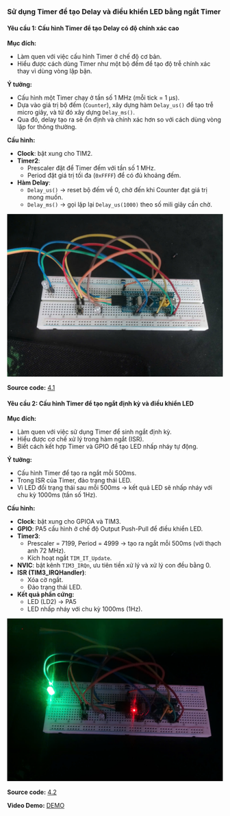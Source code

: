 ### Sử dụng Timer để tạo Delay và điều khiển LED bằng ngắt Timer  

#### Yêu cầu 1: Cấu hình Timer để tạo Delay có độ chính xác cao  

**Mục đích:**  
- Làm quen với việc cấu hình Timer ở chế độ cơ bản.  
- Hiểu được cách dùng Timer như một bộ đếm để tạo độ trễ chính xác thay vì dùng vòng lặp bận.  

**Ý tưởng:**  
- Cấu hình một Timer chạy ở tần số 1 MHz (mỗi tick = 1 µs).  
- Dựa vào giá trị bộ đếm (`Counter`), xây dựng hàm `Delay_us()` để tạo trễ micro giây, và từ đó xây dựng `Delay_ms()`.  
- Qua đó, delay tạo ra sẽ ổn định và chính xác hơn so với cách dùng vòng lặp for thông thường.  

**Cấu hình:**  
- **Clock**: bật xung cho TIM2.  
- **Timer2**:  
  - Prescaler đặt để Timer đếm với tần số 1 MHz.  
  - Period đặt giá trị tối đa (`0xFFFF`) để có đủ khoảng đếm.  
- **Hàm Delay**:  
  - `Delay_us()` → reset bộ đếm về 0, chờ đến khi Counter đạt giá trị mong muốn.  
  - `Delay_ms()` → gọi lặp lại `Delay_us(1000)` theo số mili giây cần chờ.
    
![alt text](Ex2.jpg)  

**Source code:**  [4.1](bai4.1/main.c)



#### Yêu cầu 2: Cấu hình Timer để tạo ngắt định kỳ và điều khiển LED  

**Mục đích:**  
- Làm quen với việc sử dụng Timer để sinh ngắt định kỳ.  
- Hiểu được cơ chế xử lý trong hàm ngắt (ISR).  
- Biết cách kết hợp Timer và GPIO để tạo LED nhấp nháy tự động.  

**Ý tưởng:**  
- Cấu hình Timer để tạo ra ngắt mỗi 500ms.  
- Trong ISR của Timer, đảo trạng thái LED.  
- Vì LED đổi trạng thái sau mỗi 500ms → kết quả LED sẽ nhấp nháy với chu kỳ 1000ms (tần số 1Hz).  

**Cấu hình:**  
- **Clock**: bật xung cho GPIOA và TIM3.  
- **GPIO**: PA5 cấu hình ở chế độ Output Push-Pull để điều khiển LED.  
- **Timer3**:  
  - Prescaler = 7199, Period = 4999 → tạo ra ngắt mỗi 500ms (với thạch anh 72 MHz).  
  - Kích hoạt ngắt `TIM_IT_Update`.  
- **NVIC**: bật kênh `TIM3_IRQn`, ưu tiên tiền xử lý và xử lý con đều bằng 0.  
- **ISR (TIM3_IRQHandler)**:  
  - Xóa cờ ngắt.  
  - Đảo trạng thái LED.  
- **Kết quả phần cứng:**  
  - LED (LD2) → PA5  
  - LED nhấp nháy với chu kỳ 1000ms (1Hz).  

![alt text](Ex3.jpg)  

**Source code:**  [4.2](bai4.2/main.c)  

**Video Demo:**  [DEMO](https://drive.google.com/file/d/1-fPehWmMZ_MQAn5zlWZd9v7xuTtwPYq9/view)





